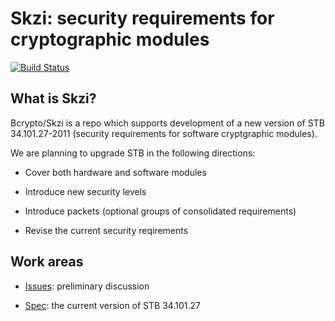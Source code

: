 Skzi: security requirements for cryptographic modules
=====================================================

[![Build Status](https://travis-ci.com/bcrypto/skzi.svg?branch=master)](https://travis-ci.com/bcrypto/skzi)

What is Skzi?
-------------

Bcrypto/Skzi is a repo which supports development of a new version of STB 
34.101.27-2011 (security requirements for software cryptgraphic modules).

We are planning to upgrade STB in the following directions:

* Cover both hardware and software modules

* Introduce new security levels

* Introduce packets (optional groups of consolidated requirements)

* Revise the current security reqirements

Work areas
----------

* [Issues](https://github.com/bcrypto/skzi/issues): preliminary discussion

* [Spec](spec): the current version of STB 34.101.27
